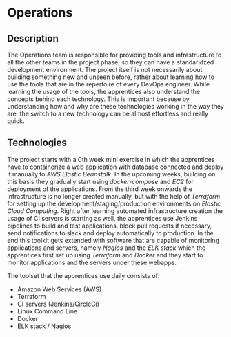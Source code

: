 # Operations

## Description

The Operations team is responsible for providing tools and infrastructure to all the other teams in the project phase, so they can have a standaridzed development environment. The project itself is not necessarily about building something new and unseen before, rather about learning how to use the tools that are in the repertoire of every DevOps engineer. While learning the usage of the tools, the apprentices also understand the concepts behind each technology. This is important because by understanding how and why are these technologies working in the way they are, the switch to a new technology can be almost effortless and really quick.

## Technologies

The project starts with a 0th week mini exercise in which the apprentices have to containerize a web application with database connected and deploy it manually to *AWS Elastic Beanstalk*. 
In the upcoming weeks, building on this basis they gradually start using *docker-compose* and *EC2* for deployment of the applications. From the third week onwards the infrastructure is no longer created manually, but with the help of *Terraform* for setting up the development/staging/production environments on *Elastic Cloud Computing*. Right after learning automated infrastructure creation the usage of CI servers is starting as well, the apprentices use Jenkins pipelines to build and test applications, block pull requests if necessary, send notifications to slack and deploy automatically to production.
In the end this toolkit gets extended with software that are capable of monitoring applications and servers, namely *Nagios* and the *ELK stack* which the apprentices first set up using *Terraform* and *Docker* and they start to monitor applications and the servers under these webapps.

The toolset that the apprentices use daily consists of:

- Amazon Web Services (AWS)
- Terraform
- CI servers (Jenkins/CircleCi)
- Linux Command Line 
- Docker
- ELK stack / Nagios